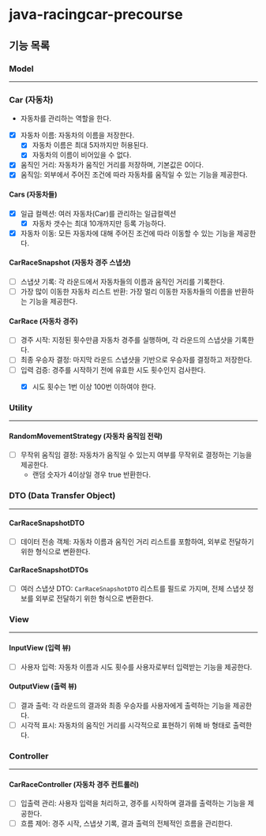 # java-racingcar-precourse
## 기능 목록

### Model

---
### Car (자동차)
* 자동차를 관리하는 역할을 한다.
* [x] 자동차 이름: 자동차의 이름을 저장한다.
    * [x] 자동차 이름은 최대 5자까지만 허용된다.
    * [x] 자동차의 이름이 비어있을 수 없다.
* [x] 움직인 거리: 자동차가 움직인 거리를 저장하며, 기본값은 0이다.
* [x] 움직임: 외부에서 주어진 조건에 따라 자동차를 움직일 수 있는 기능을 제공한다.

#### Cars (자동차들)
* [x] 일급 컬렉션: 여러 자동차(Car)를 관리하는 일급컬렉션
    * [x] 자동차 갯수는 최대 10개까지만 등록 가능하다.
* [x] 자동차 이동: 모든 자동차에 대해 주어진 조건에 따라 이동할 수 있는 기능을 제공한다.

#### CarRaceSnapshot (자동차 경주 스냅샷)
* [ ] 스냅샷 기록: 각 라운드에서 자동차들의 이름과 움직인 거리를 기록한다.
* [ ] 가장 많이 이동한 자동차 리스트 반환: 가장 멀리 이동한 자동차들의 이름을 반환하는 기능을 제공한다.

#### CarRace (자동차 경주)
* [ ] 경주 시작: 지정된 횟수만큼 자동차 경주를 실행하며, 각 라운드의 스냅샷을 기록한다.
* [ ] 최종 우승자 결정: 마지막 라운드 스냅샷을 기반으로 우승자를 결정하고 저장한다.
* [ ] 입력 검증: 경주를 시작하기 전에 유효한 시도 횟수인지 검사한다.
    * [x] 시도 횟수는 1번 이상 100번 이하여야 한다.


### Utility

---
#### RandomMovementStrategy (자동차 움직임 전략)
* [ ] 무작위 움직임 결정: 자동차가 움직일 수 있는지 여부를 무작위로 결정하는 기능을 제공한다.
    * 랜덤 숫자가 4이상일 경우 true 반환한다.

### DTO (Data Transfer Object)

---
#### CarRaceSnapshotDTO
* [ ] 데이터 전송 객체: 자동차 이름과 움직인 거리 리스트를 포함하여, 외부로 전달하기 위한 형식으로 변환한다.

#### CarRaceSnapshotDTOs
* [ ] 여러 스냅샷 DTO: `CarRaceSnapshotDTO` 리스트를 필드로 가지며, 전체 스냅샷 정보를 외부로 전달하기 위한 형식으로 변환한다.

### View

---
#### InputView (입력 뷰)
* [ ] 사용자 입력: 자동차 이름과 시도 횟수를 사용자로부터 입력받는 기능을 제공한다.

#### OutputView (출력 뷰)
* [ ] 결과 출력: 각 라운드의 결과와 최종 우승자를 사용자에게 출력하는 기능을 제공한다.
* [ ] 시각적 표시: 자동차의 움직인 거리를 시각적으로 표현하기 위해 바 형태로 출력한다.

### Controller

---
#### CarRaceController (자동차 경주 컨트롤러)
* [ ] 입출력 관리: 사용자 입력을 처리하고, 경주를 시작하며 결과를 출력하는 기능을 제공한다.
* [ ] 흐름 제어: 경주 시작, 스냅샷 기록, 결과 출력의 전체적인 흐름을 관리한다.